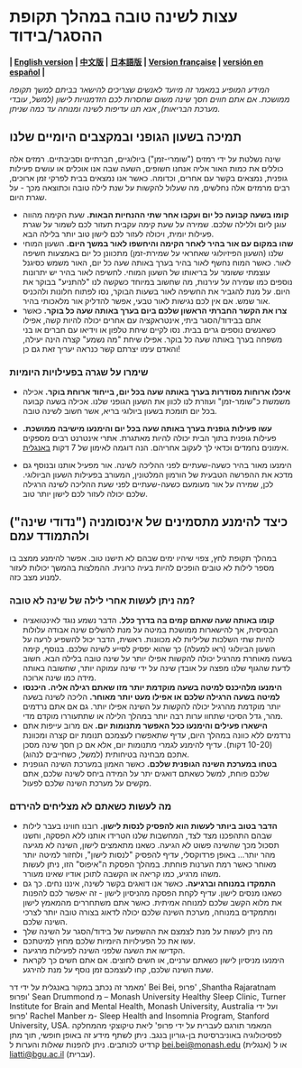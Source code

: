 # עצות לשינה טובה במהלך תקופת ההסגר/בידוד

**| [English version](https://github.com/beisci/SleepInfo/blob/master/sleep_in_isolation.md) | [中文版](https://github.com/beisci/SleepInfo/blob/master/sleep_in_isolation_cn.md) | [日本語版](https://github.com/beisci/SleepInfo/blob/master/sleep_in_isolation_jp.md) | [Version française](https://github.com/beisci/SleepInfo/blob/master/sleep_in_isolation_fr.md) | [versión en español](https://github.com/beisci/SleepInfo/blob/master/sleep_in_isolation_sp.md) |**

_המידע המופיע במאמר זה מיועד לאנשים שצריכים להישאר בביתם למשך תקופה ממושכת. אם אתם חווים חסך שינה משום שחסרות לכם הזדמנויות לישון (למשל, עובדי מערכת הבריאות), אנא תנו עדיפות לשינה ומנוחה עד כמה שניתן._

## תמיכה בשעון הגופני ובמקצבים היומיים שלנו
שינה נשלטת על ידי רמזים ("שומרי-זמן") ביולוגיים, חברתיים וסביבתיים. רמזים אלה כוללים את כמות האור אליה אנחנו חשופים, השעה שבה אנו אוכלים או עושים פעילות גופנית, נמצאים בקשר עם אחרים, וכדומה. כאשר אנו נמצאים בבית לפרקי זמן ארוכים, רבים מרמזים אלה נחלשים, מה שעלול להקשות על שנת לילה טובה וכתוצאה מכך - על שגרת היום.

- **קומו בשעה קבועה כל יום ועקבו אחר שתי ההנחיות הבאות.** שעת הקימה מהווה עוגן ליום וללילה שלכם. שמירה על שעת קימה עקבית תעזור לכם לשמור על שגרת פעילות יומית, ויכולה לעזור לכם לישון טוב יותר בלילה הבא. 
- **שהו במקום עם אור בהיר לאחר הקימה והיחשפו לאור במשך היום.** השעון המוחי שלנו (השעון הפיזיולוגי שאחראי על שמירת-זמן) מתכוונן כל יום באמצעות חשיפה לאור. כאשר המוח נחשף לאור בהיר בערך באותה שעה כל יום, האור משמש כסיגנל עוצמתי ששומר על בריאותו של השעון המוחי. לחשיפה לאור בהיר יש יתרונות נוספים כמו שמירה על עירנות, מה שחשוב במיוחד כשקשה לנו "להתניע" בבוקר את היום. על מנת להגביר את החשיפה לאור בשעות הבוקר, נסו לפתוח חלונות ולהכניס אור שמש. אם אין לכם נגישות לאור טבעי, אפשר להדליק אור מלאכותי בהיר.
- **צרו את הקשר החברתי הראשון שלכם ביום בערך באותה שעה כל בוקר.** כאשר אתם בבידוד/הסגר ביתי, אינטראקציה עם אחרים יכולה להיות קשה, אפילו כשאנשים נוספים גרים בבית. נסו לקיים שיחת טלפון או וידיאו עם חברים או בני משפחה בערך באותה שעה כל בוקר. אפילו שיחת "מה נשמע" קצרה הינה יעילה, והאדם עימו יצרתם קשר כנראה יעריך זאת גם כן!

### שימרו על שגרה בפעילויות היומיות 
- **איכלו ארוחות מסודרות בערך באותה שעה בכל יום, בייחוד ארוחת בוקר.** אכילה משמשת כ"שומר-זמן" ועוזרת לנו לכוון את השעון הגופני שלנו. אכילה בשעה קבועה בכל יום תומכת בשעון ביולוגי בריא, אשר חשוב לשינה טובה.
- **עשו פעילות גופנית בערך באותה שעה בכל יום והימנעו מישיבה ממושכת.** פעילות גופנית בתוך הבית יכולה להיות מאתגרת. אתרי אינטרנט רבים מספקים אימונים נחמדים וכדאי לך לעקוב אחריהם. הנה דוגמה לאימון של 7 דקות [באנגלית](https://www.youtube.com/watch?v=ECxYJcnvyMw).

- הימנעו מאור בהיר כשעה-שעתיים לפני ההליכה לשינה.  אור מפעיל אותנו ובנוסף גם מדכא את ההפרשה הטבעית של הורמון המלטונין, המעורב בפעילות השעון הביולוגי. לכן, שמירה על אור מעומעם כשעה-שעתיים לפני שעת ההליכה לשינה הרגילה שלכם יכולה לעזור לכם לישון יותר טוב.

## כיצד להימנע מתסמינים של אינסומניה ("נדודי שינה") ולהתמודד עמם
 
במהלך תקופת לחץ, צפוי שיהיו ימים שבהם לא תישנו טוב. אפשר להימנע ממצב בו מספר לילות לא טובים הופכים להיות בעיה כרונית. ההמלצות בהמשך יכולות לעזור למנוע מצב כזה.

### מה ניתן לעשות אחרי לילה של שינה לא טובה?
- **קומו באותה שעה שאתם קמים בה בדרך כלל.** הדבר נשמע נוגד לאינטואציה הבסיסית, אך להישארות ממושכת במיטה על מנת להשלים שינה אבודה עלולות להיות שתי השלכות שליליות לא מכוונות. ראשית, הדבר יכול להשפיע לרעה על השעון הביולוגי (ראו למעלה) כך שהוא יפסיק לסייע לשינה שלכם. בנוסף, קימה בשעה מאוחרת מהרגיל יכולה להקשות אפילו יותר על שינה טובה בלילה הבא. חשוב לדעת שהגוף שלנו מפצה על אובדן שינה על ידי שינה עמוקה יותר, שחשובה באותה מידה כמו שינה ארוכה.
- **הימנעו מלהיכנס למיטה בשעה מוקדמת יותר מזו שאתם רגילה אליה. היכנסו למיטה בשעה הרגילה שלכם או אפילו מעט יותר מאוחר.** הליכה לשינה בשעה יותר מוקדמת מהרגיל יכולה להקשות על השינה אפילו יותר. גם אם אתם נרדמים מהר, גדל הסיכוי שתחוו ערות רבה יותר במהלך הלילה או שתתעוררו מוקדם מדי. 
- **הישארו פעילים והימנעו ככל האפשר מתנומות יום.**  אם מרוב עייפות אתם נרדמים ללא כוונה במהלך היום, עדיף שתאפשרו לעצמכם תנומת יום קצרה ומכוונת (10-20 דקות). עדיף להימנע לגמרי מתנומות יום, אלא אם כן חסך שינה מסכן אתכם מבחינה בטיחותית (למשל, כשחייבים לנהוג).
- **בטחו במערכת השינה הגופנית שלכם.** כאשר האמון במערכת השינה הגופנית שלכם פוחת, למשל כשאתם דואגים יתר על המידה ביחס לשינה שלכם, אתם מקשים על מערכת השינה שלכם לפעול.

### מה לעשות כשאתם לא מצליחים להירדם
- **הדבר בטוב ביותר לעשות הוא להפסיק לנסות לישון.**  רובנו חווינו בעבר לילות שבהם התהפכנו מצד לצד, המחשבות שלנו הטרידו אותנו ללא הפסקה, וחשנו תסכול מכך שהשינה פשוט לא הגיעה. כשאנו מתאמצים לישון, השינה לא מגיעה מהר יותר... באופן פרדוקסלי, עדיף להפסיק "לנסות לישון", ולחזור למיטה יותר מאוחר כאשר רמת הערנות פוחתת. במהלך הפסקת ה"איפוס" הזו, ניתן לעשות משהו מרגיע, כמו קריאה או הקשבה לתוכן אודיו שאינו מעורר. 
- **התמקדו במנוחה וברגיעה.**  כאשר אנו דואגים בקשר לשינה, איננו נחים. כך גם כשאנו מנסים לישון. עדיף לקחת הפסקה מהניסיון לישון - זה יאפשר לכם להפנות את מלוא הקשב שלכם למנוחה אמיתית. כאשר אתם משתחררים מהמאמץ לישון ומתמקדים במנוחה, מערכת השינה שלכם יכולה לדאוג בצורה טובה יותר לצרכי השינה שלכם.
- מה ניתן לעשות על מנת לצמצם את ההשפעה של בידוד/הסגר על השינה שלך
- עשו את כל הפעילויות היומיות שלכם מחוץ למיטתכם.
- הקדישו את השעה שלפני השינה לפעילות מרגיעה.
- הימנעו מניסיון לישון כשאתם ערניים, או חשים לחוצים. אם אתם חשים כך לקראת שעת השינה שלכם, קחו לעצמכם זמן נוסף על מנת להירגע.


 
מאמר זה נכתב במקור באנגלית על ידי דר' Bei Bei, פרופ' ,Shantha Rajaratnam ופרופ' Sean Drummond מ – 
 Monash University Healthy Sleep Clinic, Turner Institute for Brain and Mental Health, Monash University, Australia 
ועל ידי פרופ'  Rachel Manber מ-
Sleep Health and Insomnia Program, Stanford University, USA. 
המאמר תורגם לעברית על ידי פרופ' ליאת טיקוצקי מהמחלקה לפסיכולוגיה באוניברסיטת בן-גוריון בנגב.
ניתן לשתף מידע זה באופן חופשי, תוך מתן קרדיט לכותבים. ניתן להפנות שאלות והערות ל bei.bei@monash.edu (אנגלית) או ל liatti@bgu.ac.il  (עברית).


